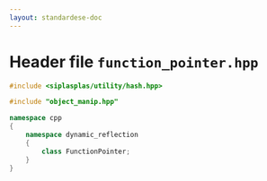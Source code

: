 ```yaml
---
layout: standardese-doc
---
```


# Header file `function_pointer.hpp`

``` cpp
#include <siplasplas/utility/hash.hpp>

#include "object_manip.hpp"

namespace cpp
{
    namespace dynamic_reflection
    {
        class FunctionPointer;
    }
}
```
